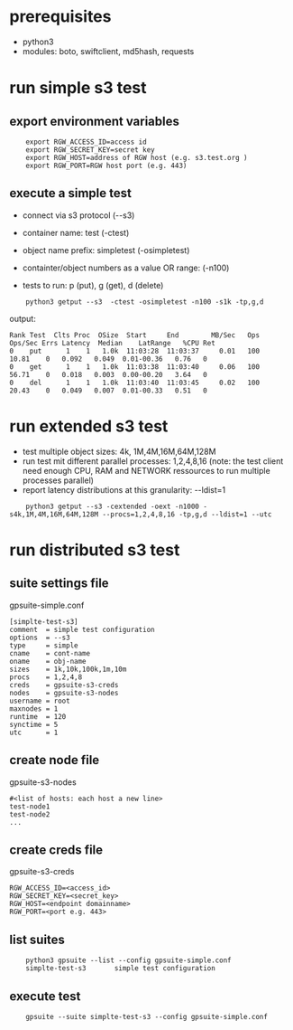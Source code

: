 # prerequisites

* python3
* modules: boto, swiftclient, md5hash, requests

# run simple s3 test


## export environment variables

```console
    export RGW_ACCESS_ID=access id
    export RGW_SECRET_KEY=secret key
    export RGW_HOST=address of RGW host (e.g. s3.test.org )
    export RGW_PORT=RGW host port (e.g. 443)
```

## execute a simple test

* connect via s3 protocol (--s3)

* container name: test (-ctest)

* object name prefix: simpletest (-osimpletest)

* containter/object numbers as a value OR range: (-n100)

* tests to run: p (put), g (get), d (delete)

```console
    python3 getput --s3  -ctest -osimpletest -n100 -s1k -tp,g,d
```

output:
```console
Rank Test  Clts Proc  OSize  Start     End        MB/Sec   Ops   Ops/Sec Errs Latency  Median    LatRange   %CPU Ret
0    put      1    1   1.0k  11:03:28  11:03:37     0.01   100     10.81    0   0.092   0.049  0.01-00.36   0.76   0
0    get      1    1   1.0k  11:03:38  11:03:40     0.06   100     56.71    0   0.018   0.003  0.00-00.20   3.64   0
0    del      1    1   1.0k  11:03:40  11:03:45     0.02   100     20.43    0   0.049   0.007  0.01-00.33   0.51   0
```

# run extended s3 test

* test multiple object sizes: 4k, 1M,4M,16M,64M,128M
* run test mit different parallel processes: 1,2,4,8,16
  (note: the test client need enough CPU, RAM and NETWORK ressources to run multiple processes parallel)
* report latency distributions at this granularity: --ldist=1 

```console
    python3 getput --s3 -cextended -oext -n1000 -s4k,1M,4M,16M,64M,128M --procs=1,2,4,8,16 -tp,g,d --ldist=1 --utc
```
# run distributed s3 test

## suite settings file

gpsuite-simple.conf

```
[simplte-test-s3]
comment  = simple test configuration
options  = --s3 
type     = simple
cname    = cont-name
oname    = obj-name
sizes    = 1k,10k,100k,1m,10m
procs    = 1,2,4,8
creds    = gpsuite-s3-creds
nodes    = gpsuite-s3-nodes
username = root
maxnodes = 1
runtime  = 120
synctime = 5
utc      = 1
```

## create node file

gpsuite-s3-nodes
```
#<list of hosts: each host a new line>
test-node1
test-node2
...
```

## create creds file

gpsuite-s3-creds

```
RGW_ACCESS_ID=<access_id>
RGW_SECRET_KEY=<secret_key>
RGW_HOST=<endpoint domainname>
RGW_PORT=<port e.g. 443>
```

## list suites

```console
    python3 gpsuite --list --config gpsuite-simple.conf
    simplte-test-s3       simple test configuration
```

## execute test

```console
    gpsuite --suite simplte-test-s3 --config gpsuite-simple.conf 
```
